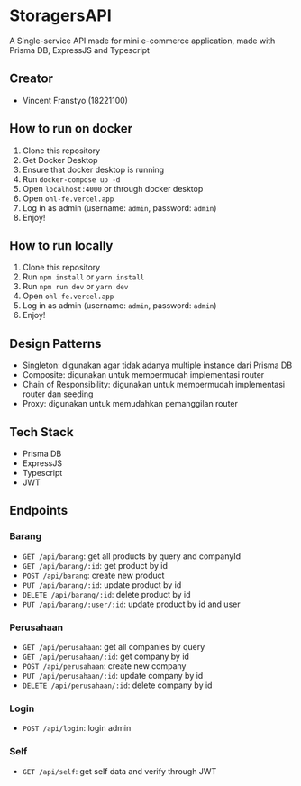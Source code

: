 # StoragersAPI
A Single-service API made for mini e-commerce application, made with Prisma DB, ExpressJS and Typescript

## Creator
- Vincent Franstyo (18221100)

## How to run on docker
1. Clone this repository
2. Get Docker Desktop
3. Ensure that docker desktop is running
4. Run `docker-compose up -d`
5. Open `localhost:4000` or through docker desktop
6. Open `ohl-fe.vercel.app`
7. Log in as admin (username: `admin`, password: `admin`)
8. Enjoy!


## How to run locally
1. Clone this repository
2. Run `npm install` or `yarn install`
3. Run `npm run dev` or `yarn dev`
4. Open `ohl-fe.vercel.app`
5. Log in as admin (username: `admin`, password: `admin`)
6. Enjoy!

## Design Patterns
- Singleton: digunakan agar tidak adanya multiple instance dari Prisma DB
- Composite: digunakan untuk mempermudah implementasi router
- Chain of Responsibility: digunakan untuk mempermudah implementasi router dan seeding
- Proxy: digunakan untuk memudahkan pemanggilan router

## Tech Stack
- Prisma DB
- ExpressJS
- Typescript
- JWT

## Endpoints
### Barang
- `GET /api/barang`: get all products by query and companyId
- `GET /api/barang/:id`: get product by id
- `POST /api/barang`: create new product
- `PUT /api/barang/:id`: update product by id
- `DELETE /api/barang/:id`: delete product by id
- `PUT /api/barang/:user/:id`: update product by id and user

### Perusahaan
- `GET /api/perusahaan`: get all companies by query
- `GET /api/perusahaan/:id`: get company by id
- `POST /api/perusahaan`: create new company
- `PUT /api/perusahaan/:id`: update company by id
- `DELETE /api/perusahaan/:id`: delete company by id

### Login
- `POST /api/login`: login admin

### Self
- `GET /api/self`: get self data and verify through JWT



